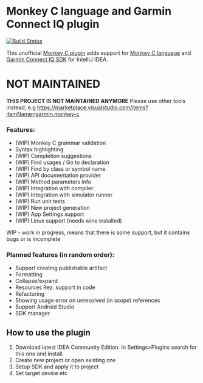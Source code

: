 # Monkey C language and Garmin Connect IQ plugin

[![Build Status](https://travis-ci.org/liias/monkey.svg?branch=master)](https://travis-ci.org/liias/monkey)

This unofficial [Monkey C plugin](https://plugins.jetbrains.com/plugin/8253) adds support for [Monkey C language](https://developer.garmin.com/connect-iq/programmers-guide/monkey-c/) and [Garmin Connect IQ SDK](https://developer.garmin.com/connect-iq/overview/) for IntelliJ IDEA.

# NOT MAINTAINED

**THIS PROJECT IS NOT MAINTAINED ANYMORE** Please use other tools instead, e.g https://marketplace.visualstudio.com/items?itemName=garmin.monkey-c

### Features:

* (WIP) Monkey C grammar validation
* Syntax highlighting
* (WIP) Completion suggestions
* (WIP) Find usages / Go to declaration
* (WIP) Find by class or symbol name
* (WIP) API documentation provider
* (WIP) Method parameters info
* (WIP) Integration with compiler
* (WIP) Integration with simulator runner
* (WIP) Run unit tests
* (WIP) New project generation
* (WIP) App Settings support
* (WIP) Linux support (needs wine installed)


WIP - work in progress, means that there is some support, but it contains 
bugs or is incomplete


### Planned features (in random order):

* Support creating publishable artifact
* Formatting
* Collapse/expand
* Resources Rez. support in code
* Refactoring
* Showing usage error on unresolved (in scope) references
* Support Android Studio
* SDK manager


## How to use the plugin

1. Download latest IDEA Community Edition. In Settings>Plugins search for this one and install.
2. Create new project or open existing one
3. Setup SDK and apply it to project
4. Set target device etc
